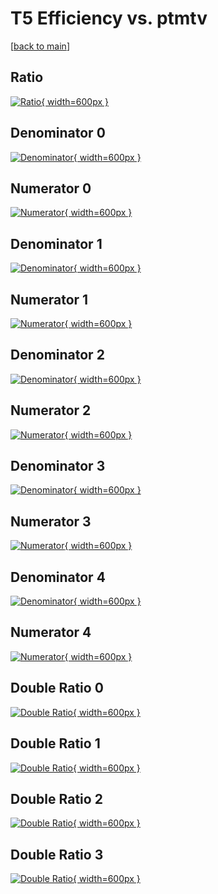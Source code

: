 # T5 Efficiency vs. ptmtv

[[back to main](./)]



## Ratio

[![Ratio](../mtv/var/T5_base_11_1_eff_ptmtv.png){ width=600px }](../mtv/var/T5_base_11_1_eff_ptmtv.pdf)

## Denominator 0

[![Denominator](../mtv/den/T5_base_11_1_eff_ptmtv_den0.png){ width=600px }](../mtv/den/T5_base_11_1_eff_ptmtv_den0.pdf)

## Numerator 0

[![Numerator](../mtv/num/T5_base_11_1_eff_ptmtv_num0.png){ width=600px }](../mtv/num/T5_base_11_1_eff_ptmtv_num0.pdf)

## Denominator 1

[![Denominator](../mtv/den/T5_base_11_1_eff_ptmtv_den1.png){ width=600px }](../mtv/den/T5_base_11_1_eff_ptmtv_den1.pdf)

## Numerator 1

[![Numerator](../mtv/num/T5_base_11_1_eff_ptmtv_num1.png){ width=600px }](../mtv/num/T5_base_11_1_eff_ptmtv_num1.pdf)

## Denominator 2

[![Denominator](../mtv/den/T5_base_11_1_eff_ptmtv_den2.png){ width=600px }](../mtv/den/T5_base_11_1_eff_ptmtv_den2.pdf)

## Numerator 2

[![Numerator](../mtv/num/T5_base_11_1_eff_ptmtv_num2.png){ width=600px }](../mtv/num/T5_base_11_1_eff_ptmtv_num2.pdf)

## Denominator 3

[![Denominator](../mtv/den/T5_base_11_1_eff_ptmtv_den3.png){ width=600px }](../mtv/den/T5_base_11_1_eff_ptmtv_den3.pdf)

## Numerator 3

[![Numerator](../mtv/num/T5_base_11_1_eff_ptmtv_num3.png){ width=600px }](../mtv/num/T5_base_11_1_eff_ptmtv_num3.pdf)

## Denominator 4

[![Denominator](../mtv/den/T5_base_11_1_eff_ptmtv_den4.png){ width=600px }](../mtv/den/T5_base_11_1_eff_ptmtv_den4.pdf)

## Numerator 4

[![Numerator](../mtv/num/T5_base_11_1_eff_ptmtv_num4.png){ width=600px }](../mtv/num/T5_base_11_1_eff_ptmtv_num4.pdf)

## Double Ratio 0

[![Double Ratio](../mtv/ratio/T5_base_11_1_eff_ptmtv_ratio0.png){ width=600px }](../mtv/ratio/T5_base_11_1_eff_ptmtv_ratio0.pdf)

## Double Ratio 1

[![Double Ratio](../mtv/ratio/T5_base_11_1_eff_ptmtv_ratio1.png){ width=600px }](../mtv/ratio/T5_base_11_1_eff_ptmtv_ratio1.pdf)

## Double Ratio 2

[![Double Ratio](../mtv/ratio/T5_base_11_1_eff_ptmtv_ratio2.png){ width=600px }](../mtv/ratio/T5_base_11_1_eff_ptmtv_ratio2.pdf)

## Double Ratio 3

[![Double Ratio](../mtv/ratio/T5_base_11_1_eff_ptmtv_ratio3.png){ width=600px }](../mtv/ratio/T5_base_11_1_eff_ptmtv_ratio3.pdf)

